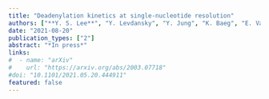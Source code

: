 ```yaml
---
title: "Deadenylation kinetics at single-nucleotide resolution"
authors: ["**Y. S. Lee**", "Y. Levdansky", "Y. Jung", "K. Baeg", "E. Valkov", "V. N. Kim"]
date: "2021-08-20"
publication_types: ["2"]
abstract: "*In press*"
links:
#  - name: "arXiv"
#    url: "https://arxiv.org/abs/2003.07718"
#doi: "10.1101/2021.05.20.444911"
featured: false
---
```

